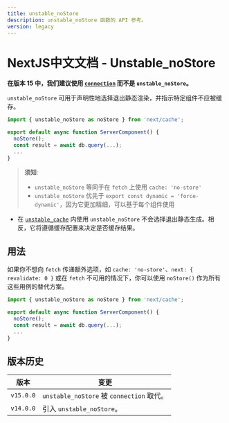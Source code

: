```yaml
---
title: unstable_noStore
description: unstable_noStore 函数的 API 参考。
version: legacy
---
```


# NextJS中文文档 - Unstable_noStore

**在版本 15 中，我们建议使用 [`connection`](/nextjs-cn/app/api-reference/functions/connection) 而不是 `unstable_noStore`。**

`unstable_noStore` 可用于声明性地选择退出静态渲染，并指示特定组件不应被缓存。

```jsx
import { unstable_noStore as noStore } from 'next/cache';

export default async function ServerComponent() {
  noStore();
  const result = await db.query(...);
  ...
}
```

> **须知**:
>
> - `unstable_noStore` 等同于在 `fetch` 上使用 `cache: 'no-store'`
> - `unstable_noStore` 优先于 `export const dynamic = 'force-dynamic'`，因为它更加精细，可以基于每个组件使用

- 在 [`unstable_cache`](/nextjs-cn/app/api-reference/functions/unstable_cache) 内使用 `unstable_noStore` 不会选择退出静态生成。相反，它将遵循缓存配置来决定是否缓存结果。

## 用法

如果你不想向 `fetch` 传递额外选项，如 `cache: 'no-store'`、`next: { revalidate: 0 }` 或在 `fetch` 不可用的情况下，你可以使用 `noStore()` 作为所有这些用例的替代方案。

```jsx
import { unstable_noStore as noStore } from 'next/cache';

export default async function ServerComponent() {
  noStore();
  const result = await db.query(...);
  ...
}
```

## 版本历史

| 版本      | 变更                                      |
| --------- | ----------------------------------------- |
| `v15.0.0` | `unstable_noStore` 被 `connection` 取代。 |
| `v14.0.0` | 引入 `unstable_noStore`。                 |

